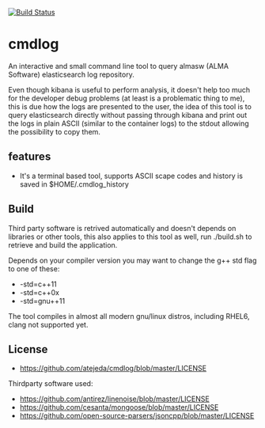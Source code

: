 [![Build Status](https://travis-ci.org/atejeda/cmdlog.svg?branch=master)](https://travis-ci.org/atejeda/cmdlog)

# cmdlog

An interactive and small command line tool to query almasw (ALMA Software) elasticsearch log repository.

Even though kibana is useful to perform analysis, it doesn't help too much for the developer debug problems (at least is a problematic thing to me), this is due how the logs are presented to the user, the idea of this tool is to query elasticsearch directly without passing through kibana and print out the logs in plain ASCII (similar to the container logs) to the stdout allowing the possibility to copy them.

## features

 - It's a terminal based tool, supports ASCII scape codes and history is saved in $HOME/.cmdlog_history

## Build

Third party software is retrived automatically and doesn't depends on libraries or other tools, this also applies to this tool as well, run ./build.sh to retrieve and build the application.

Depends on your compiler version you may want to change the g++ std flag to one of these:

- -std=c++11
- -std=c++0x
- -std=gnu++11

The tool compiles in almost all modern gnu/linux distros, including RHEL6, clang not supported yet.

## License

- https://github.com/atejeda/cmdlog/blob/master/LICENSE

Thirdparty software used:

- https://github.com/antirez/linenoise/blob/master/LICENSE
- https://github.com/cesanta/mongoose/blob/master/LICENSE
- https://github.com/open-source-parsers/jsoncpp/blob/master/LICENSE

